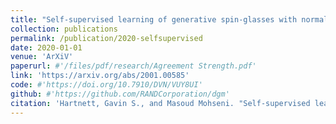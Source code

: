```yaml
---
title: "Self-supervised learning of generative spin-glasses with normalizing flows"
collection: publications
permalink: /publication/2020-selfsupervised
date: 2020-01-01
venue: 'ArXiV'
paperurl: #'/files/pdf/research/Agreement Strength.pdf'
link: 'https://arxiv.org/abs/2001.00585'
code: #'https://doi.org/10.7910/DVN/VUY8UI'
github: #'https://github.com/RANDCorporation/dgm'
citation: 'Hartnett, Gavin S., and Masoud Mohseni. "Self-supervised learning of generative spin-glasses with normalizing flows." arXiv preprint arXiv:2001.00585 (2020).'
---
```

